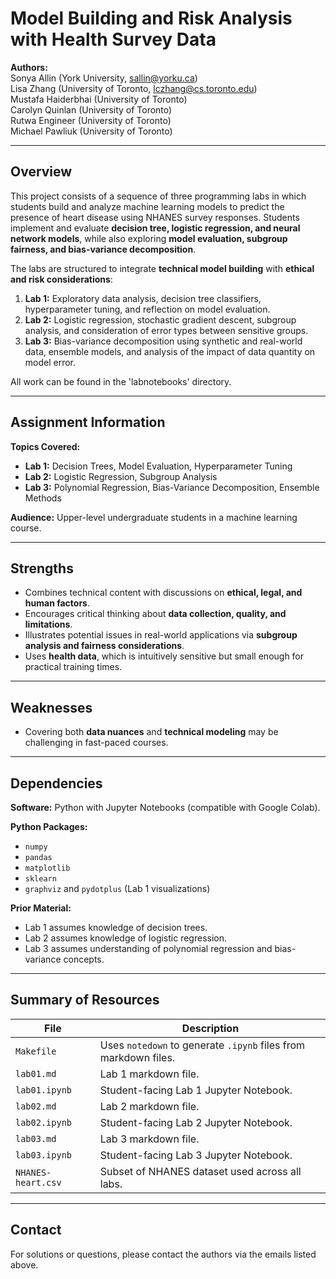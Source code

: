 # Model Building and Risk Analysis with Health Survey Data

**Authors:**  
Sonya Allin (York University, sallin@yorku.ca)  
Lisa Zhang (University of Toronto, lczhang@cs.toronto.edu)  
Mustafa Haiderbhai (University of Toronto)  
Carolyn Quinlan (University of Toronto)  
Rutwa Engineer (University of Toronto)  
Michael Pawliuk (University of Toronto)  

---

## Overview

This project consists of a sequence of three programming labs in which students build and analyze machine learning models to predict the presence of heart disease using NHANES survey responses. Students implement and evaluate **decision tree, logistic regression, and neural network models**, while also exploring **model evaluation, subgroup fairness, and bias-variance decomposition**.  

The labs are structured to integrate **technical model building** with **ethical and risk considerations**:

1. **Lab 1:** Exploratory data analysis, decision tree classifiers, hyperparameter tuning, and reflection on model evaluation.  
2. **Lab 2:** Logistic regression, stochastic gradient descent, subgroup analysis, and consideration of error types between sensitive groups.  
3. **Lab 3:** Bias-variance decomposition using synthetic and real-world data, ensemble models, and analysis of the impact of data quantity on model error.

All work can be found in the 'labnotebooks' directory.

---

## Assignment Information

**Topics Covered:**

- **Lab 1:** Decision Trees, Model Evaluation, Hyperparameter Tuning  
- **Lab 2:** Logistic Regression, Subgroup Analysis  
- **Lab 3:** Polynomial Regression, Bias-Variance Decomposition, Ensemble Methods  

**Audience:** Upper-level undergraduate students in a machine learning course.  

---

## Strengths

- Combines technical content with discussions on **ethical, legal, and human factors**.  
- Encourages critical thinking about **data collection, quality, and limitations**.  
- Illustrates potential issues in real-world applications via **subgroup analysis and fairness considerations**.  
- Uses **health data**, which is intuitively sensitive but small enough for practical training times.  

---

## Weaknesses

- Covering both **data nuances** and **technical modeling** may be challenging in fast-paced courses.   

---

## Dependencies

**Software:** Python with Jupyter Notebooks (compatible with Google Colab).  

**Python Packages:**
- `numpy`  
- `pandas`  
- `matplotlib`  
- `sklearn`  
- `graphviz` and `pydotplus` (Lab 1 visualizations)  

**Prior Material:**
- Lab 1 assumes knowledge of decision trees.  
- Lab 2 assumes knowledge of logistic regression.  
- Lab 3 assumes understanding of polynomial regression and bias-variance concepts.  

---

## Summary of Resources

| File | Description |
|------|------------|
| `Makefile` | Uses `notedown` to generate `.ipynb` files from markdown files. |
| `lab01.md` | Lab 1 markdown file. |
| `lab01.ipynb` | Student-facing Lab 1 Jupyter Notebook. |
| `lab02.md` | Lab 2 markdown file. |
| `lab02.ipynb` | Student-facing Lab 2 Jupyter Notebook. |
| `lab03.md` | Lab 3 markdown file. |
| `lab03.ipynb` | Student-facing Lab 3 Jupyter Notebook. |
| `NHANES-heart.csv` | Subset of NHANES dataset used across all labs. |

---

## Contact

For solutions or questions, please contact the authors via the emails listed above.
